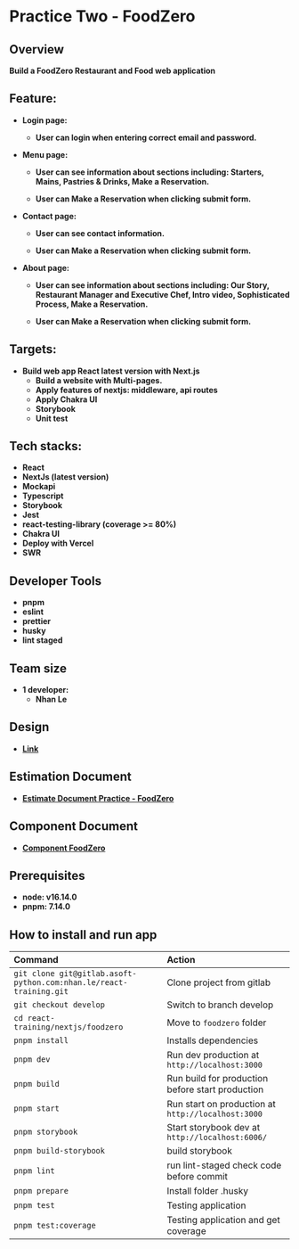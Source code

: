 # Practice Two - FoodZero

## **Overview**

**Build a FoodZero Restaurant and Food web application**

## Feature:

- **Login page:**

  - **User can login when entering correct email and password.**

- **Menu page:**

  - **User can see information about sections including: Starters, Mains, Pastries & Drinks, Make a Reservation.**

  - **User can Make a Reservation when clicking submit form.**

- **Contact page:**

  - **User can see contact information.**

  - **User can Make a Reservation when clicking submit form.**

- **About page:**

  - **User can see information about sections including: Our Story, Restaurant Manager and Executive Chef, Intro video, Sophisticated Process, Make a Reservation.**

  - **User can Make a Reservation when clicking submit form.**

## Targets:

- **Build web app React latest version with Next.js**
  - **Build a website with Multi-pages.**
  - **Apply features of nextjs: middleware, api routes**
  - **Apply Chakra UI**
  - **Storybook**
  - **Unit test**

## Tech stacks:

- **React**
- **NextJs (latest version)**
- **Mockapi**
- **Typescript**
- **Storybook**
- **Jest**
- **react-testing-library (coverage >= 80%)**
- **Chakra UI**
- **Deploy with Vercel**
- **SWR**

## Developer Tools

- **pnpm**
- **eslint**
- **prettier**
- **husky**
- **lint staged**

## **Team size**

- **1 developer:**
  - **Nhan Le**

## **Design**

- [**Link**](<https://www.figma.com/file/nmrIPIwwGbZAf5kLbrR4wd/FoodZero-Restaurant-and-Food-for-Figma-Web-Template-(Community)?node-id=3577%3A27&t=JLap4YczWKXyymww-0>)

## **Estimation Document**

- [**Estimate Document Practice - FoodZero**](https://www.notion.so/Estimate-Document-Practice-FoodZero-67dd9562b9ae404d8473725f8d67f741)

## **Component Document**

- [**Component FoodZero**](https://www.notion.so/Component-FoodZero-050681e0e4934cb0975df4640fa321a2)

## **Prerequisites**

- **node: v16.14.0**
- **pnpm: 7.14.0**

## **How to install and run app**

| Command                                                            | Action                                             |
| :----------------------------------------------------------------- | :------------------------------------------------- |
| `git clone git@gitlab.asoft-python.com:nhan.le/react-training.git` | Clone project from gitlab                          |
| `git checkout develop`                                             | Switch to branch develop                           |
| `cd react-training/nextjs/foodzero`                                | Move to `foodzero` folder                          |
| `pnpm install`                                                     | Installs dependencies                              |
| `pnpm dev`                                                         | Run dev production at `http://localhost:3000`      |
| `pnpm build`                                                       | Run build for production before start production   |
| `pnpm start`                                                       | Run start on production at `http://localhost:3000` |
| `pnpm storybook`                                                   | Start storybook dev at `http://localhost:6006/`    |
| `pnpm build-storybook`                                             | build storybook                                    |
| `pnpm lint`                                                        | run lint-staged check code before commit           |
| `pnpm prepare`                                                     | Install folder .husky                              |
| `pnpm test`                                                        | Testing application                                |
| `pnpm test:coverage`                                               | Testing application and get coverage               |
